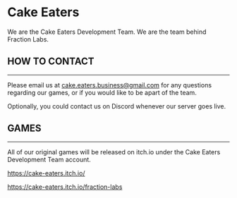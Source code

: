 # Cake Eaters

We are the Cake Eaters Development Team. We are the team behind Fraction Labs.

## HOW TO CONTACT
-----------------

Please email us at cake.eaters.business@gmail.com for any questions regarding our games, or if you would like to be apart of the team.


Optionally, you could contact us on Discord whenever our server goes live.

## GAMES
---------

All of our original games will be released on itch.io under the Cake Eaters Development Team account.

https://cake-eaters.itch.io/

https://cake-eaters.itch.io/fraction-labs
